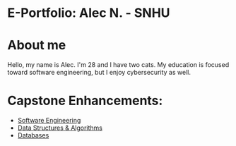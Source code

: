 # E-Portfolio: Alec N. - SNHU

# About me
Hello, my name is Alec. I'm 28 and I have two cats. My education is focused toward software engineering, but I enjoy cybersecurity as well.

# Capstone Enhancements:
- <a href="SoftwareEngineering.md">Software Engineering<a/>
- <a href="DS&A.md">Data Structures & Algorithms<a/>
- <a href="Databases.md">Databases<a/>
